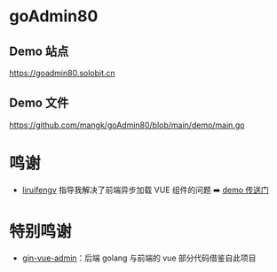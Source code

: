 # goAdmin80

## Demo 站点

https://goadmin80.solobit.cn

## Demo 文件

https://github.com/mangk/goAdmin80/blob/main/demo/main.go

# 鸣谢

- [liruifengv](https://github.com/liruifengv) 指导我解决了前端异步加载 VUE
  组件的问题 ➡️ [demo 传送门](https://github.com/liruifengv/convert-sfc-string-2-component)

# 特别鸣谢

- [gin-vue-admin](https://github.com/flipped-aurora/gin-vue-admin)：后端 golang 与前端的 vue 部分代码借鉴自此项目

